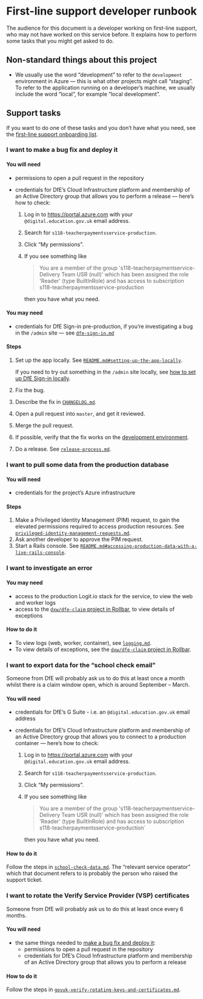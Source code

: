 # First-line support developer runbook

The audience for this document is a developer working on first-line support, who
may not have worked on this service before. It explains how to perform some
tasks that you might get asked to do.

## Non-standard things about this project

- We usually use the word “development” to refer to the `development`
  environment in Azure — this is what other projects might call “staging”. To
  refer to the application running on a developer’s machine, we usually include
  the word “local”, for example “local development”.

## Support tasks

If you want to do one of these tasks and you don’t have what you need, see the
[first-line support onboarding list](developer-onboarding.md#first-line-support-onboarding).

### I want to make a bug fix and deploy it

#### You will need

- permissions to open a pull request in the repository
- credentials for DfE’s Cloud Infrastructure platform and membership of an
  Active Directory group that allows you to perform a release — here’s how to
  check:

  1. Log in to https://portal.azure.com with your `@digital.education.gov.uk`
     email address.
  2. Search for `s118-teacherpaymentsservice-production`.
  3. Click “My permissions”.
  4. If you see something like

     > You are a member of the group 's118-teacherpaymentservice-Delivery Team
     > USR (null)' which has been assigned the role 'Reader' (type BuiltInRole)
     > and has access to subscription s118-teacherpaymentsservice-production

     then you have what you need.

#### You may need

- credentials for DfE Sign-in pre-production, if you’re investigating a bug in
  the `/admin` site — see [`dfe-sign-in.md`](dfe-sign-in.md)

#### Steps

1. Set up the app locally. See
   [`README.md#setting-up-the-app-locally`](../README.md#setting-up-the-app-locally).

   If you need to try out something in the `/admin` site locally, see
   [how to set up DfE Sign-in locally](../README.md#how-to-set-up-dfe-sign-in-locally).

2. Fix the bug.
3. Describe the fix in [`CHANGELOG.md`](../CHANGELOG.md).
4. Open a pull request into `master`, and get it reviewed.
5. Merge the pull request.
6. If possible, verify that the fix works on the
   [development environment](../README.md#development).
7. Do a release. See [`release-process.md`](release-process.md).

### I want to pull some data from the production database

#### You will need

- credentials for the project’s Azure infrastructure

#### Steps

1. Make a Privileged Identity Management (PIM) request, to gain the elevated
   permissions required to access production resources. See
   [`privileged-identity-management-requests.md`](privileged-identity-management-requests.md).
2. Ask another developer to approve the PIM request.
3. Start a Rails console. See
   [`README.md#accessing-production-data-with-a-live-rails-console`](../README.md#accessing-production-data-with-a-live-rails-console).

### I want to investigate an error

#### You may need

- access to the production Logit.io stack for the service, to view the web and
  worker logs
- access to the
  [`dxw/dfe-claim` project in Rollbar](https://rollbar.com/dxw/dfe-claim/), to
  view details of exceptions

#### How to do it

- To view logs (web, worker, container), see [`logging.md`](logging.md).
- To view details of exceptions, see the
  [`dxw/dfe-claim` project in Rollbar](https://rollbar.com/dxw/dfe-claim/).

### I want to export data for the “school check email”

Someone from DfE will probably ask us to do this at least once a month whilst
there is a claim window open, which is around September – March.

#### You will need

- credentials for DfE’s G Suite - i.e. an `@digital.education.gov.uk` email
  address
- credentials for DfE’s Cloud Infrastructure platform and membership of an
  Active Directory group that allows you to connect to a production container —
  here’s how to check:

  1. Log in to https://portal.azure.com with your `@digital.education.gov.uk`
     email address.
  2. Search for `s118-teacherpaymentsservice-production`.
  3. Click “My permissions”.
  4. If you see something like

     > You are a member of the group 's118-teacherpaymentservice-Delivery Team
     > USR (null)' which has been assigned the role 'Reader' (type BuiltInRole)
     > and has access to subscription s118-teacherpaymentsservice-production`

     then you have what you need.

#### How to do it

Follow the steps in [`school-check-data.md`](school-check-data.md). The
“relevant service operator” which that document refers to is probably the person
who raised the support ticket.

### I want to rotate the Verify Service Provider (VSP) certificates

Someone from DfE will probably ask us to do this at least once every 6 months.

#### You will need

- the same things needed to
  [make a bug fix and deploy it](#i-want-to-make-a-bug-fix-and-deploy-it):
  - permissions to open a pull request in the repository
  - credentials for DfE’s Cloud Infrastructure platform and membership of an
    Active Directory group that allows you to perform a release

#### How to do it

Follow the steps in
[`govuk-verify-rotating-keys-and-certificates.md`](govuk-verify-rotating-keys-and-certificates.md).
